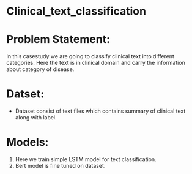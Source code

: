 # Clinical_text_classification

# Problem Statement:

In this casestudy we are going to classify clinical text into different categories. Here the text is in clinical domain and carry the information about category of disease.

# Datset:

- Dataset consist of text files which contains summary of clinical text along with label.

# Models:

1.  Here we train simple LSTM model for text classification.
2.  Bert model is fine tuned on dataset.
